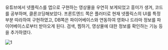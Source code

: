 유튜브에서 넷플릭스를 앱으로 구현하는 영상물을 우연히 보게되었고 흥미가 생겨, 코드를 공부하며, 클론코딩해보았다.
프론트엔드 쪽은 플러터로 현재 넷플릭스의 UI를 특정 부분 따라하여 구현하였고, DB쪽은 파이어베이스와 연동하여 영화나 드라마 정보를 파이어베이스로부터 받아오게 된다.
검색, 찜하기, 영상물에 대한 정보를 확인하는 기능 등을 추가하였다.


![1](https://user-images.githubusercontent.com/95553132/159248011-c448e790-9df6-4c9b-bc86-78ee2a073953.PNG)
